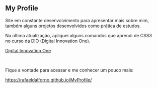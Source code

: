 ## My Profile
 <p>Site em constante desenvolvimento para apresentar mais sobre mim,
 <br>também alguns projetos desenvolvidos como prática de estudos.</p>
 <p>Na última atualização, apliquei alguns comandos que aprendi de CSS3 
 <br>no curso da DIO (Digital Innovation One).</p>
 <a href="https://digitalinnovation.one/" target="_blank">Digital Innovation One</a>
<p> </p>
 <br>
 <p>Fique a vontade para acessar e me conhecer um pouco mais:</p>
 <a href="https://rafaeldalforno.github.io/MyProfile/" target="_blank">https://rafaeldalforno.github.io/MyProfile/</a>